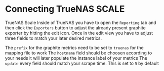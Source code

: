 # Connecting TrueNAS SCALE

TrueNAS Scale
Inside of TrueNAS you have to open the `Reporting` tab and then click the `Exporters` button to adjust the already present graphite exporter by hitting the edit icon. 
Once in the edit view you have to adjust three fields to match your later desired metrics.

The `prefix` for the graphite metrics need to be set to `truenas` for the mapping file to work
The `hostname` field should be choosen according to your needs it will later populate the instance label of your metrics
The `update` every field should match your scrape time. This is set to `5` by default